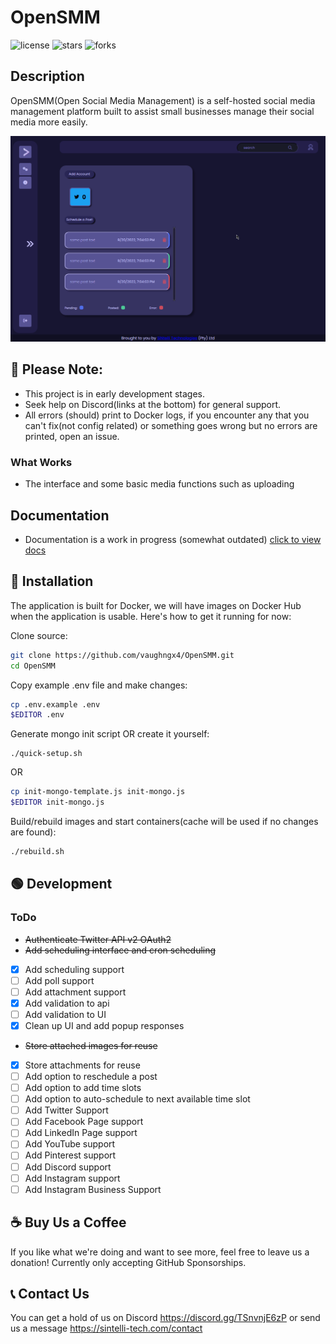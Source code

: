 # OpenSMM
![license](https://img.shields.io/github/license/vaughngx4/OpenSMM?style=for-the-badge "")
![stars](https://img.shields.io/github/stars/vaughngx4/OpenSMM?style=for-the-badge "")
![forks](https://img.shields.io/github/forks/vaughngx4/OpenSMM?style=for-the-badge "")

## Description
OpenSMM(Open Social Media Management) is a self-hosted social media management platform built to assist small businesses manage their social media more easily.

![desktop-ui](docs/images/desktop-ui-1.gif "")

## :red_circle: Please Note:
- This project is in early development stages.
- Seek help on Discord(links at the bottom) for general support.
- All errors (should) print to Docker logs, if you encounter any that you can't fix(not config related) or something goes wrong but no errors are printed, open an issue.

### What Works
- The interface and some basic media functions such as uploading

## Documentation
- Documentation is a work in progress (somewhat outdated) [click to view docs](docs/ReadMe.md "OpenSMM Documentation")

## :large_blue_diamond: Installation
The application is built for Docker, we will have images on Docker Hub when the application is usable. Here's how to get it running for now:

Clone source:
```bash
git clone https://github.com/vaughngx4/OpenSMM.git
cd OpenSMM
```

Copy example .env file and make changes:
```bash
cp .env.example .env
$EDITOR .env
```

Generate mongo init script OR create it yourself:
```
./quick-setup.sh
```

OR

```bash
cp init-mongo-template.js init-mongo.js
$EDITOR init-mongo.js
```

Build/rebuild images and start containers(cache will be used if no changes are found):
```bash
./rebuild.sh
```

## :green_circle: Development
### ToDo
- ~~Authenticate Twitter API v2 OAuth2~~
- ~~Add scheduling interface and cron scheduling~~
- [x] Add scheduling support
- [ ] Add poll support
- [ ] Add attachment support
- [x] Add validation to api
- [ ] Add validation to UI
- [x] Clean up UI and add popup responses
- ~~Store attached images for reuse~~
- [x] Store attachments for reuse
- [ ] Add option to reschedule a post
- [ ] Add option to add time slots
- [ ] Add option to auto-schedule to next available time slot
- [ ] Add Twitter Support
- [ ] Add Facebook Page support
- [ ] Add LinkedIn Page support
- [ ] Add YouTube support
- [ ] Add Pinterest support
- [ ] Add Discord support
- [ ] Add Instagram support
- [ ] Add Instagram Business Support

## :coffee: Buy Us a Coffee
If you like what we're doing and want to see more, feel free to leave us a donation! Currently only accepting GitHub Sponsorships.

## :telephone_receiver: Contact Us
You can get a hold of us on Discord https://discord.gg/TSnvnjE6zP or send us a message https://sintelli-tech.com/contact
